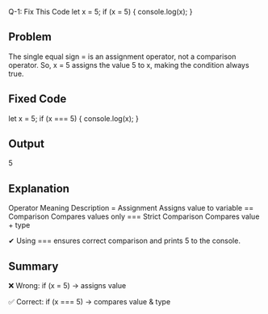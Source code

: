 Q-1: Fix This Code
let x = 5;
if (x = 5) {
  console.log(x);
}

Problem
----------
The single equal sign = is an assignment operator, not a comparison operator.
So, x = 5 assigns the value 5 to x, making the condition always true.

Fixed Code
----------
let x = 5;
if (x === 5) {
  console.log(x);
}

Output
-------
5

Explanation
-----------
Operator	Meaning	Description
=	Assignment	Assigns value to variable
==	Comparison	Compares values only
===	Strict Comparison	Compares value + type

✔ Using === ensures correct comparison and prints 5 to the console.

Summary
----------
❌ Wrong: if (x = 5) → assigns value

✅ Correct: if (x === 5) → compares value & type
